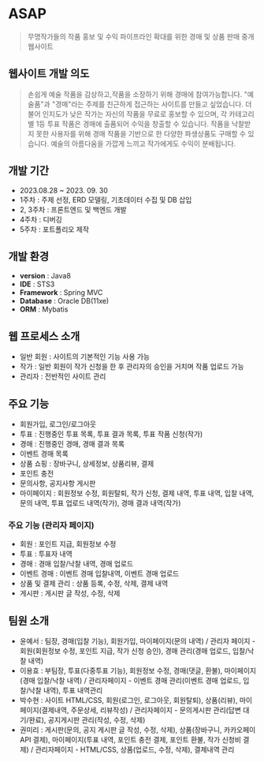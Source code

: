 # ASAP 
> 무명작가들의 작품 홍보 및 수익 파이프라인 확대를 위한 경매 및 상품 판매 중개 웹사이트

## 웹사이트 개발 의도
> 손쉽게 예술 작품을 감상하고,작품을 소장하기 위해 경매에 참여가능합니다. "예술품"과 "경매"라는 주제를 친근하게 접근하는 사이트를 만들고 싶었습니다. 더불어 인지도가 낮은 작가는 자신의 작품을 무료로 홍보할 수 있으며, 각 카테고리 별 1등 투표 작품은 경매에 출품되어 수익을 창출할 수 있습니다. 작품을 낙찰받지 못한 사용자를 위해 경매 작품을 기반으로 한 다양한 파생상품도 구매할 수 있습니다. 예술의 아름다움을 가깝게 느끼고 작가에게도 수익이 분배됩니다.

## 개발 기간
- 2023.08.28 ~ 2023. 09. 30
- 1주차 : 주제 선정, ERD 모델링, 기초데이터 수집 및 DB 삽입
- 2, 3주차 : 프론트엔드 및 백엔드 개발
- 4주차 : 디버깅
- 5주차 : 포트폴리오 제작

## 개발 환경
- **version** : Java8
- **IDE** : STS3
- **Framework** : Spring MVC
- **Database** : Oracle DB(11xe)
- **ORM** : Mybatis

## 웹 프로세스 소개
- 일반 회원 : 사이트의 기본적인 기능 사용 가능
- 작가 : 일반 회원이 작가 신청을 한 후 관리자의 승인을 거치며 작품 업로드 가능
- 관리자 : 전반적인 사이트 관리

## 주요 기능
- 회원가입, 로그인/로그아웃
- 투표 : 진행중인 투표 목록, 투표 결과 목록, 투표 작품 신청(작가)
- 경매 : 진행중인 경매, 경매 결과 목록
- 이벤트 경매 목록
- 상품 쇼핑 : 장바구니, 상세정보, 상품리뷰, 결제
- 포인트 충전
- 문의사항, 공지사항 게시판
- 마이페이지 : 회원정보 수정, 회원탈퇴, 작가 신청, 결제 내역, 투표 내역, 입찰 내역, 문의 내역, 투표 업로드 내역(작가), 경매 결과 내역(작가)

### 주요 기능 (관리자 페이지)
- 회원 : 포인트 지급, 회원정보 수정
- 투표 : 투표자 내역
- 경매 : 경매 입찰/낙찰 내역, 경매 업로드
- 이벤트 경매 : 이벤트 경매 입찰내역, 이벤트 경매 업로드
- 상품 및 결제 관리 : 상품 등록, 수정, 삭제, 결제 내역
- 게시판 : 게시판 글 작성, 수정, 삭제

## 팀원 소개
- 윤예서 : 팀장, 경매(입찰 기능), 회원가입, 마이페이지(문의 내역) / 관리자 페이지 - 회원(회원정보 수정, 포인트 지급, 작가 신청 승인), 경매 관리(경매 업로드, 입찰/낙찰 내역)
- 이용효 : 부팀장, 투표(다중투표 기능), 회원정보 수정, 경매(댓글, 환불), 마이페이지(경매 입찰/낙찰 내역) / 관리자페이지 - 이벤트 경매 관리(이벤트 경매 업로드, 입찰/낙찰 내역), 투표 내역관리
- 박수현 : 사이트 HTML/CSS, 회원(로그인, 로그아웃, 회원탈퇴), 상품(리뷰), 마이페이지(결제내역, 주문상세, 리뷰작성) / 관리자페이지 - 문의게시판 관리(답변 대기/완료), 공지게시판 관리(작성, 수정, 삭제)
- 권미리 : 게시판(문의, 공지 게시판 글 작성, 수정, 삭제), 상품(장바구니, 카카오페이API 결제), 마이페이지(투표 내역, 포인트 충전 결제, 포인트 환불, 작가 신청비 결제) / 관리자페이지 - HTML/CSS, 상품(업로드, 수정, 삭제), 결제내역 관리


